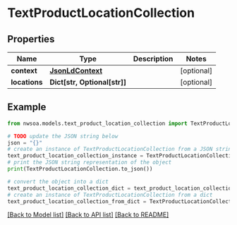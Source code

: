 # TextProductLocationCollection


## Properties

Name | Type | Description | Notes
------------ | ------------- | ------------- | -------------
**context** | [**JsonLdContext**](JsonLdContext.md) |  | [optional] 
**locations** | **Dict[str, Optional[str]]** |  | [optional] 

## Example

```python
from nwsoa.models.text_product_location_collection import TextProductLocationCollection

# TODO update the JSON string below
json = "{}"
# create an instance of TextProductLocationCollection from a JSON string
text_product_location_collection_instance = TextProductLocationCollection.from_json(json)
# print the JSON string representation of the object
print(TextProductLocationCollection.to_json())

# convert the object into a dict
text_product_location_collection_dict = text_product_location_collection_instance.to_dict()
# create an instance of TextProductLocationCollection from a dict
text_product_location_collection_from_dict = TextProductLocationCollection.from_dict(text_product_location_collection_dict)
```
[[Back to Model list]](../README.md#documentation-for-models) [[Back to API list]](../README.md#documentation-for-api-endpoints) [[Back to README]](../README.md)


